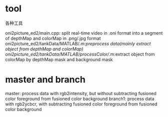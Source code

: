 # tool
各种工具

oni2picture_ed2/main.cpp: split real-time video in .oni format into a segment of depthMap and colorMap in .png/.jpg format
oni2picture_ed2/tankData/MATLAB/*.m:preprocess data(mainly extract object from depthMap and colorMap)
oni2picture_ed2/tankData/MATLAB/processColor/*.m:extract object from colorMap by depthMap mask and background mask

# master and branch
master: process data with rgb2intensity, but without subtracting fusioned color foreground from fusioned color background
branch1: process data with rgb2ycbcr, with subtracting fusioned color foreground from fusioned color background
